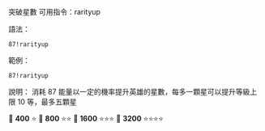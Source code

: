 突破星數
可用指令：rarityup

語法：
```
87!rarityup
```

範例：
```
87!rarityup
```
說明：
消耗 87 能量以一定的機率提升英雄的星數，每多一顆星可以提升等級上限 10 等，最多五顆星

:battery: **400** :star:
:battery: **800** :star::star:
:battery: **1600** :star::star::star:
:battery: **3200** :star::star::star::star:
